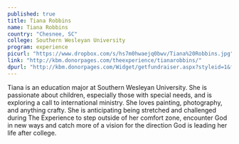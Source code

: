 ```yaml
---
published: true
title: Tiana Robbins
name: Tiana Robbins
country: "Chesnee, SC"
college: Southern Wesleyan University
program: experience
picurl: "https://www.dropbox.com/s/hs7m0hwaejq0bwv/Tiana%20Robbins.jpg"
link: "http://kbm.donorpages.com/theexperience/tianarobbins/"
dpurl: "http://kbm.donorpages.com/Widget/getfundraiser.aspx?styleid=1&fid=a013bcd5-e6b7-4179-aefb-17211a247036&pageId=416&did=9e6e189d-1066-4f69-bed1-bf32a5ec586f&type=indiv"
---
```


Tiana is an education major at Southern Wesleyan University. She is passionate about children, especially those with special needs, and is exploring a call to international ministry. She loves painting, photography, and anything crafty. She is anticipating being stretched and challenged during The Experience to step outside of her comfort zone, encounter God in new ways and catch more of a vision for the direction God is leading her life after college.

